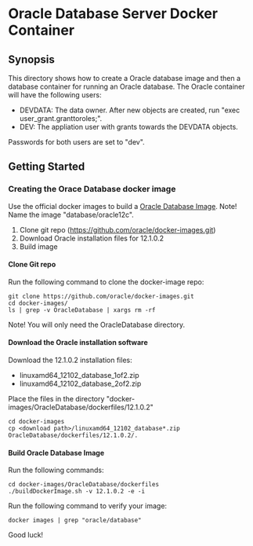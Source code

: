 # Oracle Database Server Docker Container

## Synopsis

This directory shows how to create a Oracle database image and then a database  container for running an Oracle database.
The Oracle container will have the following users:

* DEVDATA: The data owner. After new objects are created, run "exec user_grant.granttoroles;".
* DEV: The appliation user with grants towards the DEVDATA objects.

Passwords for both users are set to "dev".

## Getting Started

### Creating the Orace Database docker image

Use the official docker images to build a [Oracle Database Image](https://github.com/oracle/docker-images/tree/master/OracleDatabase). 
Note! Name the image "database/oracle12c".

1. Clone git repo (https://github.com/oracle/docker-images.git)
2. Download Oracle installation files for 12.1.0.2
3. Build image

#### Clone Git repo
Run the following command to clone the docker-image repo:
```
git clone https://github.com/oracle/docker-images.git
cd docker-images/
ls | grep -v OracleDatabase | xargs rm -rf
```
Note! You will only need the OracleDatabase directory.

#### Download the Oracle installation software

Download the 12.1.0.2 installation files: 
- linuxamd64_12102_database_1of2.zip
- linuxamd64_12102_database_2of2.zip

Place the files in the directory  "docker-images/OracleDatabase/dockerfiles/12.1.0.2"

```
cd docker-images
cp <download path>/linuxamd64_12102_database*.zip OracleDatabase/dockerfiles/12.1.0.2/.
```

#### Build Oracle Database Image

Run the following commands:
```
cd docker-images/OracleDatabase/dockerfiles
./buildDockerImage.sh -v 12.1.0.2 -e -i
```
Run the following command to verify your image:
```
docker images | grep "oracle/database"
```

Good luck!



